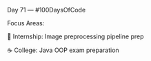 Day 71 — #100DaysOfCode

Focus Areas:

🧠 Internship: Image preprocessing pipeline prep

☕ College: Java OOP exam preparation
